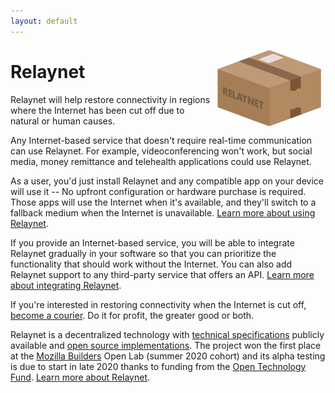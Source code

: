 ```yaml
---
layout: default
---
```


<img src="./custom-assets/logo.png" style="float:right; margin: 0.5em; max-width: 33%"/>

# Relaynet

Relaynet will help restore connectivity in regions where the Internet has been cut off due to natural or human causes.

Any Internet-based service that doesn't require real-time communication can use Relaynet. For example, videoconferencing won't work, but social media, money remittance and telehealth applications could use Relaynet.

As a user, you'd just install Relaynet and any compatible app on your device will use it -- No upfront configuration or hardware purchase is required. Those apps will use the Internet when it's available, and they'll switch to a fallback medium when the Internet is unavailable. [Learn more about using Relaynet](./users).

If you provide an Internet-based service, you will be able to integrate Relaynet gradually in your software so that you can prioritize the functionality that should work without the Internet. You can also add Relaynet support to any third-party service that offers an API. [Learn more about integrating Relaynet](./service-providers).

If you're interested in restoring connectivity when the Internet is cut off, [become a courier](./couriers). Do it for profit, the greater good or both.

Relaynet is a decentralized technology with [technical specifications](https://specs.relaynet.network/) publicly available and [open source implementations](https://github.com/relaycorp). The project won the first place at the [Mozilla Builders](https://builders.mozilla.community/) Open Lab (summer 2020 cohort) and its alpha testing is due to start in late 2020 thanks to funding from the [Open Technology Fund](https://www.opentech.fund/). [Learn more about Relaynet](./about).

